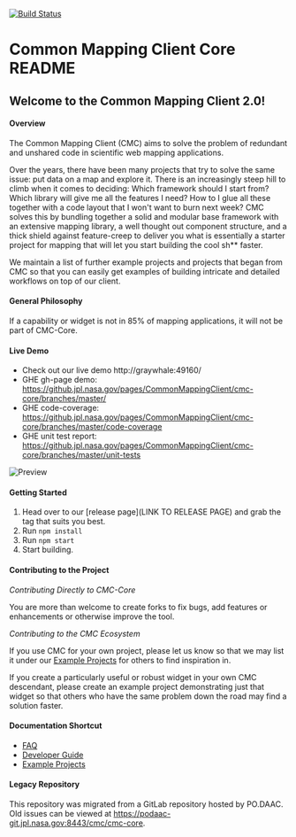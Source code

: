 [![Build Status](https://travis.jpl.nasa.gov/CommonMappingClient/cmc-core.svg?token=kcPVkrUjSKF8FJtoQYEw&branch=master)](https://travis.jpl.nasa.gov/CommonMappingClient/cmc-core)

# Common Mapping Client Core README

## Welcome to the Common Mapping Client 2.0!

#### Overview

The Common Mapping Client (CMC) aims to solve the problem of redundant and unshared
code in scientific web mapping applications.

Over the years, there have been many projects that try to solve the same issue:
put data on a map and explore it. There is an increasingly steep hill to climb
when it comes to deciding: Which framework should I start from? Which library
will give me all the features I need? How to I glue all these together with 
a code layout that I won't want to burn next week? CMC solves this by bundling
together a solid and modular base framework with an extensive mapping library,
a well thought out component structure, and a thick shield against feature-creep
to deliver you what is essentially a starter project for mapping that will let
you start building the cool sh** faster.

We maintain a list of further example projects and projects that began from CMC
so that you can easily get examples of building intricate and detailed workflows
on top of our client.

#### General Philosophy

If a capability or widget is not in 85% of mapping applications, it will not be
part of CMC-Core.

#### Live Demo
- Check out our live demo http://graywhale:49160/
- GHE gh-page demo: https://github.jpl.nasa.gov/pages/CommonMappingClient/cmc-core/branches/master/
- GHE code-coverage: https://github.jpl.nasa.gov/pages/CommonMappingClient/cmc-core/branches/master/code-coverage
- GHE unit test report: https://github.jpl.nasa.gov/pages/CommonMappingClient/cmc-core/branches/master/unit-tests

![Preview](https://github.jpl.nasa.gov/raw/CommonMappingClient/cmc-design/master/screenshots/core.png?token=AAAILehBUeCu1_IIZoByiFhc1eqms_rYks5YPK54wA%3D%3D)

#### Getting Started

1. Head over to our [release page](LINK TO RELEASE PAGE) and grab the tag
that suits you best.
2. Run `npm install`
3. Run `npm start`
4. Start building.

#### Contributing to the Project

*Contributing Directly to CMC-Core*

You are more than welcome to create forks to fix bugs, add features or
enhancements or otherwise improve the tool.

*Contributing to the CMC Ecosystem*

If you use CMC for your own project, please let us know so that we may list it
under our [Example Projects](https://podaac-git.jpl.nasa.gov:8443/cmc/cmc-core/blob/master/docs/EXAMPLE_PROJECTS.md) for others to find
inspiration in.

If you create a particularly useful or robust widget in your own CMC descendant,
please create an example project demonstrating just that widget so that others
who have the same problem down the road may find a solution faster.

#### Documentation Shortcut

* [FAQ](https://github.jpl.nasa.gov/CommonMappingClient/cmc-core/blob/master/docs/FAQ.md)
* [Developer Guide](https://github.jpl.nasa.gov/CommonMappingClient/cmc-core/blob/master/docs/DEVELOPER_MANUAL.md)
* [Example Projects](https://github.jpl.nasa.gov/CommonMappingClient/cmc-core/blob/master/docs/EXAMPLE_PROJECTS.md)


#### Legacy Repository

This repository was migrated from a GitLab repository hosted by PO.DAAC. Old issues can be viewed at https://podaac-git.jpl.nasa.gov:8443/cmc/cmc-core.
